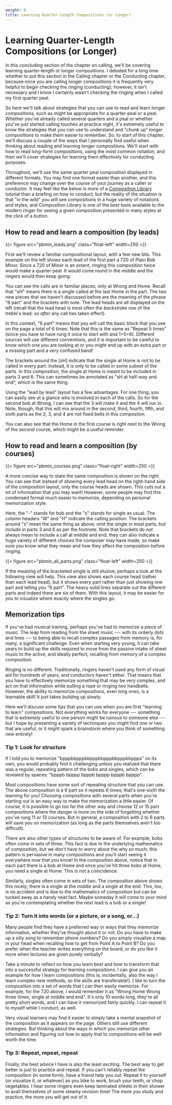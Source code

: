 ```yaml
---
weight: 8 
title: Learning Quarter-Length Compositions (or Longer)
---
```


# Learning Quarter-Length Compositions (or Longer)

In this concluding section of the chapter on calling, we'll be covering learning quarter-length or longer compositions. I debated for a long time whether to put this section in the Calling chapter or the Conducting chapter, because once you are calling longer compositions it is frequently very helpful to begin checking the ringing (conducting); however, it isn't necessary and I know I certainly wasn't checking the ringing when I called my first quarter peal. 

So here we'll talk about strategies that you can use to read and learn longer compositions, such as might be appropriate for a quarter-peal or a peal. Whether you've already called several quarters and a peal or whether you've just started calling touches at practice night, it's extremely useful to know the strategies that you can use to understand and "chunk up" longer compositions to make them easier to remember. So, to start of this chapter, we'll discuss a couple of the ways that I personally find useful when thinking about reading and learning longer compositions.  We'll start with how to read long-form compositions, using the most common notation, and then we'll cover strategies for learning them effectively for conducting purposes.

Throughout, we'll use the same quarter peal composition displayed in different formats. You may find one format easier than another, and this preference may change over the course of your journey as a caller or conductor. It may feel like the below is more of a [Composition Library](complib.org) tutorial than a briefing on how to conduct; but the reality of the situation is that "in the wild" you will see compositions in a huge variety of notations and styles, and Composition Library is one of the best tools available to the modern ringer for seeing a given composition presented in many styles at the click of a button.

## How to read and learn a composition (by leads)

{{< figure src="pbmin_leads.png" class="float-left" width=250 >}}

First we'll review a familiar compositional layout, with a few new bits. This example on the left shows each lead of the first part a 720 of Plain Bob Minor. Since a 720 of Minor is an extent, ringing this composition twice would make a quarter peal. It would come round in the middle and the ringers would then keep going.

You can see the calls are in familiar places; only at Wrong and Home. Recall that "sH" means there is a single called at the last Home in the part. The two new pieces that we haven't discussed before are the meaning of the phrase "6 part" and the brackets with note. The lead heads are all displayed on the left (recall that the lead head is most often the _backstroke_ row of the treble's lead; so _after_ any call has taken effect).

In this context, "6 part" means that you will call the basic block that you see on the page a total of 6 times. Note that this is the same as "Repeat 5 times" (since you have to have rung it once to start with and 1+5=6). Different sources will use different conventions, and it is important to be careful to know which one you are looking at or you might end up with an extra part or a missing part and a very confused band!

The brackets around the [sH] indicate that the single at Home is not to be called in every part. Instead, it is only to be called in some subset of the parts. In this composition, the single at Home is meant to be included in parts 3 and 6. This can sometimes be annotated as "sH at half-way and end", which is the same thing.

Using the "lead by lead" layout has a few advantages. For one thing, you can easily see at a glance who is involved in each of the calls. So for the second bob at Wrong, I can see that the 3 will make it and the 4 will run in. Note, though, that this will mix around in the second, third, fourth, fifth, and sixth parts as the 2, 3, and 4 are not fixed bells in this compositon. 

You can also see that the Home in the first course is right next to the Wrong of the second course, which might be a useful reminder. 



## How to read and learn a composition (by courses)

{{< figure src="pbmin_courses.png" class="float-right" width=250 >}}

A more concise way to state the same composition is shown on the right. You can see that instead of showing every lead head on the right-hand side of the composition layout, only the course heads are shown. This cuts out a lot of information that you may want! However, some people may find this condensed format much easier to memorize, depending on personal memorization style.

Here, the "-" stands for bob and the "s" stands for single as usual. The column headers "W" and "H" indicate the calling position. The brackets around "s" mean the same thing as above; omit the single in most parts, but include in parts 3 and 6 as per the footnote. Note that brackets do _not_ always mean to include a call at middle and end; they can also indicate a huge variety of different choices the composer may have made, so make sure you know what they mean and how they affect the composition before ringing.

{{< figure src="pbmin_all_parts.png" class="float-left" width=250 >}}

If the meaning of the bracketed single is still elusive, perhaps a look at the following view will help. This view also shows each course head (rather than each lead head), but it shows every part rather than just showing one part and telling you "6 part". The heavy solid lines separate out the different parts and indeed there are six of them. With this layout, it may be easier for you to visualize where exactly where the singles go.

## Memorization tips

If you've had musical training, perhaps you've had to memorize a piece of music. The leap from reading from the sheet music --- with its orderly dots and lines --- to being able to recall complex passages from memory is, for many, a significant challenge. Even when starting very young, it can take years to build up the skills required to move from the passive intake of sheet music to the active, and ideally perfect, recalling from memory of a complex composition. 

Ringing is no different. Traditionally, ringers haven't used any form of visual aid for hundreds of years, and conductors haven't either. That means that you have to effectively memorize something that may be very complex, and act on that information while pulling a rope or ringing two handbells. However, the ability to memorize compositions, even long ones, is a learnable skill! It just takes building up slowly. 

Here we'll discuss some tips that you can use when you are first "learning to learn" compositions. Not everything works for everyone --- something that is extremely useful to one person might be ruinous to someone else --- but I hope by presenting a variety of techniques you might find one or two that are useful, or it might spark a brainstorm where you think of something new entirely! 

### Tip 1: Look for structure

If I told you to memorize "bpppbbpppbbpppbbpppbbpppbbppps" on its own, you would probably find it challenging unless you realized that there was a regular, repeating pattern of the bobs and singles, which can be revealed by spaces: "bpppb bpppp bpppb bpppp bpppb bpppp". 

Most compositions have some sort of repeating structure that you can use. The above composition is a 6 part so it repeats 6 times; that's one-sixth the learning for you! Choosing compositions with several parts when you're starting out is an easy way to make the memorization a little easier. Of course, it is possible to go too far the other way and choose 12 or 15 part compositions where the danger is more on the side of forgetting whether you've rung 11 or 13 courses. But in general, a composition with 2 to 6 parts will save you on memorization (as long as the parts themselves aren't too difficult).

There are also other types of structures to be aware of. For example, bobs often come in sets of three. This fact is due to the underlying mathematics of composition, but we don't have to worry about the why so much; this pattern is pervasive in many compositions and you'll start seeing it everywhere now that you know! In the composition above, notice that in each part there is a bob at Home and once you've hit three bobs at Home, you need a single at Home. This is not a coincidence.

Similarly, singles often come in sets of two. The composition above shows this nicely; there is a single at the middle and a single at the end. This, too, is no accident and is due to the mathematics of composition but can be tucked away as a handy neat fact. Maybe someday it will come to your mind as you're contemplating whether the next lead is a bob or a single!

### Tip 2: Turn it into words (or a picture, or a song, or...)

Many people find they have a preferred way or ways that they memorize information, whether they've thought about it or not. Do you have to make up a silly song to remember phone numbers? Do you simply visualize a map in your head when recalling how to get from Point A to Point B? Do you prefer when the teacher writes everything on the board, or do you like it more when lectures are given purely verbally?

Take a minute to reflect on how you learn best and how to transform that into a successful strategy for learning compositions. I can give you an example for how I learn compositions (this is, incidentally, also the way I learn complex new methods; so the skills are transferable!). I like to turn the composition into a set of words that I can then easily memorize. For example, for the 720 above, I would remember it as "Wrong Home Wrong three times, single at middle and end". It's only 10 words long, they're all pretty short words, and I can have it memorized fairly quickly. I can repeat it to myself while I conduct, as well. 

Very visual learners may find it easier to simply take a mental snapshot of the composition as it appears on the page. Others still use different strategies. But thinking about the ways in which you memorize other information and figuring out how to apply that to compositions will be well worth the time.

### Tip 3: Repeat, repeat, repeat

Finally, the best advice I have is also the least exciting. The best way to get better is just to practice and repeat. If you can't reliably repeat the composition (in some form), have a friend help you out. Repeat it to yourself (or visualize it, or whatever) as you bike to work, brush your teeth, or chop vegetables. I hear some ringers even keep laminated sheets in their shower to avail themselves of some steamy revision time! The more you study and practice, the more you will get out of it.


